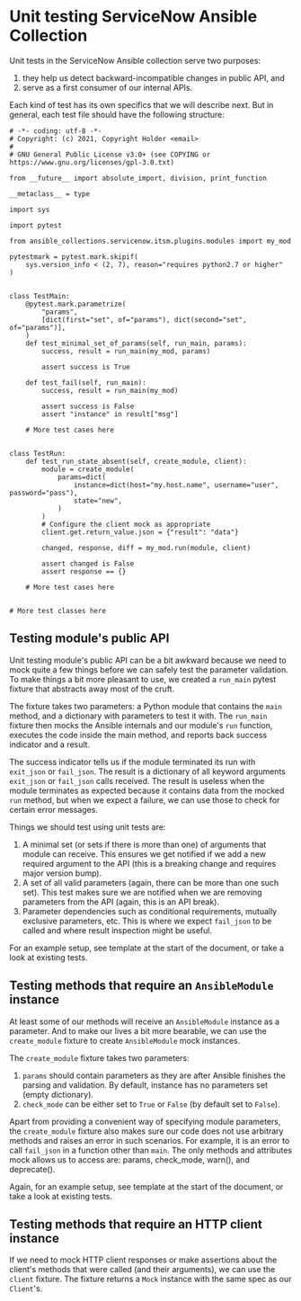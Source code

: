 # Unit testing ServiceNow Ansible Collection

Unit tests in the ServiceNow Ansible collection serve two purposes:

 1. they help us detect backward-incompatible changes in public API, and
 2. serve as a first consumer of our internal APIs.

Each kind of test has its own specifics that we will describe next. But in
general, each test file should have the following structure:

    # -*- coding: utf-8 -*-
    # Copyright: (c) 2021, Copyright Holder <email>
    #
    # GNU General Public License v3.0+ (see COPYING or https://www.gnu.org/licenses/gpl-3.0.txt)

    from __future__ import absolute_import, division, print_function

    __metaclass__ = type

    import sys

    import pytest

    from ansible_collections.servicenow.itsm.plugins.modules import my_mod

    pytestmark = pytest.mark.skipif(
        sys.version_info < (2, 7), reason="requires python2.7 or higher"
    )


    class TestMain:
        @pytest.mark.parametrize(
            "params",
            [dict(first="set", of="params"), dict(second="set", of="params")],
        )
        def test_minimal_set_of_params(self, run_main, params):
            success, result = run_main(my_mod, params)

            assert success is True

        def test_fail(self, run_main):
            success, result = run_main(my_mod)

            assert success is False
            assert "instance" in result["msg"]

        # More test cases here


    class TestRun:
        def test_run_state_absent(self, create_module, client):
            module = create_module(
                params=dict(
                    instance=dict(host="my.host.name", username="user", password="pass"),
                    state="new",
                )
            )
            # Configure the client mock as appropriate
            client.get.return_value.json = {"result": "data"}

            changed, response, diff = my_mod.run(module, client)

            assert changed is False
            assert response == {}

        # More test cases here


    # More test classes here


## Testing module's public API

Unit testing module's public API can be a bit awkward because we need to mock
quite a few things before we can safely test the parameter validation. To make
things a bit more pleasant to use, we created a `run_main` pytest fixture that
abstracts away most of the cruft.

The fixture takes two parameters: a Python module that contains the `main`
method, and a dictionary with parameters to test it with. The `run_main`
fixture then mocks the Ansible internals and our module's `run` function,
executes the code inside the main method, and reports back success indicator
and a result.

The success indicator tells us if the module terminated its run with
`exit_json` or `fail_json`. The result is a dictionary of all keyword arguments
`exit_json` or `fail_json` calls received. The result is useless when the
module terminates as expected because it contains data from the mocked `run`
method, but when we expect a failure, we can use those to check for certain
error messages.

Things we should test using unit tests are:

 1. A minimal set (or sets if there is more than one) of arguments that module
    can receive. This ensures we get notified if we add a new required argument
    to the API (this is a breaking change and requires major version bump).
 2. A set of all valid parameters (again, there can be more than one such set).
    This test makes sure we are notified when we are removing parameters from
    the API (again, this is an API break).
 3. Parameter dependencies such as conditional requirements, mutually exclusive
    parameters, etc. This is where we expect `fail_json` to be called and where
    result inspection might be useful.

For an example setup, see template at the start of the document, or take a look
at existing tests.


## Testing methods that require an `AnsibleModule` instance

At least some of our methods will receive an `AnsibleModule` instance as a
parameter. And to make our lives a bit more bearable, we can use the
`create_module` fixture to create `AnsibleModule` mock instances.

The `create_module` fixture takes two parameters:

 1. `params` should contain parameters as they are after Ansible finishes the
    parsing and validation. By default, instance has no parameters set (empty
    dictionary).
 2. `check_mode` can be either set to `True` or `False` (by default set to
    `False`).

Apart from providing a convenient way of specifying module parameters, the
`create_module` fixture also makes sure our code does not use arbitrary methods
and raises an error in such scenarios. For example, it is an error to call
`fail_json` in a function other than `main`. The only methods and attributes
mock allows us to access are: params, check_mode, warn(), and deprecate().

Again, for an example setup, see template at the start of the document, or take
a look at existing tests.


## Testing methods that require an HTTP client instance

If we need to mock HTTP client responses or make assertions about the
client's methods that were called (and their arguments), we can use the
`client` fixture. The fixture returns a `Mock` instance with the same
spec as our `Client`'s.
